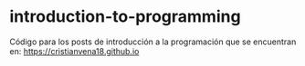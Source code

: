 # introduction-to-programming

Código para los posts de introducción a la programación que se encuentran en: https://cristianvena18.github.io
